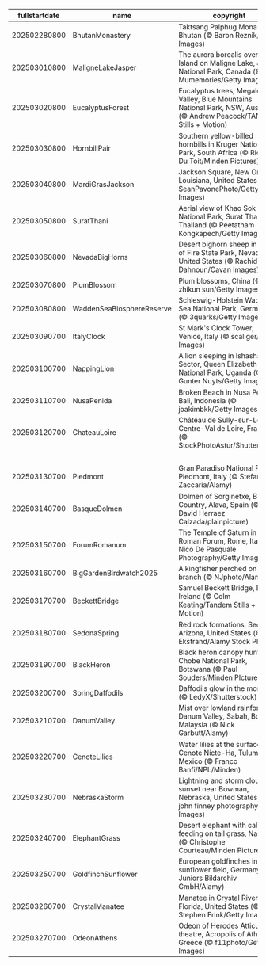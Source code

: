 |fullstartdate|name|copyright|title|image|
|--|--|--|--|--|
202502280800|BhutanMonastery|Taktsang Palphug Monastery, Bhutan (© Baron Reznik/Getty Images)|Info|![](/en-AU/2025/03/202502280800BhutanMonastery.jpg)|
202503010800|MaligneLakeJasper|The aurora borealis over Spirit Island on Maligne Lake, Jasper National Park, Canada (© Mumemories/Getty Images)|Info|![](/en-AU/2025/03/202503010800MaligneLakeJasper.jpg)|
202503020800|EucalyptusForest|Eucalyptus trees, Megalong Valley, Blue Mountains National Park, NSW, Australia (© Andrew Peacock/TANDEM Stills + Motion)|Info|![](/en-AU/2025/03/202503020800EucalyptusForest.jpg)|
202503030800|HornbillPair|Southern yellow-billed hornbills in Kruger National Park, South Africa (© Richard Du Toit/Minden Pictures)|Info|![](/en-AU/2025/03/202503030800HornbillPair.jpg)|
202503040800|MardiGrasJackson|Jackson Square, New Orleans, Louisiana, United States (© SeanPavonePhoto/Getty Images)|Info|![](/en-AU/2025/03/202503040800MardiGrasJackson.jpg)|
202503050800|SuratThani|Aerial view of Khao Sok National Park, Surat Thani, Thailand (© Peetatham Kongkapech/Getty Images)|Info|![](/en-AU/2025/03/202503050800SuratThani.jpg)|
202503060800|NevadaBigHorns|Desert bighorn sheep in Valley of Fire State Park, Nevada, United States (© Rachid Dahnoun/Cavan Images)|Info|![](/en-AU/2025/03/202503060800NevadaBigHorns.jpg)|
202503070800|PlumBlossom|Plum blossoms, China (© zhikun sun/Getty Images)|Info|![](/en-AU/2025/03/202503070800PlumBlossom.jpg)|
202503080800|WaddenSeaBiosphereReserve|Schleswig-Holstein Wadden Sea National Park, Germany (© 3quarks/Getty Images)|Info|![](/en-AU/2025/03/202503080800WaddenSeaBiosphereReserve.jpg)|
202503090700|ItalyClock|St Mark's Clock Tower, Venice, Italy (© scaliger/Getty Images)|Info|![](/en-AU/2025/03/202503090700ItalyClock.jpg)|
202503100700|NappingLion|A lion sleeping in Ishasha Sector, Queen Elizabeth National Park, Uganda (© Gunter Nuyts/Getty Images)|Info|![](/en-AU/2025/03/202503100700NappingLion.jpg)|
202503110700|NusaPenida|Broken Beach in Nusa Penida, Bali, Indonesia (© joakimbkk/Getty Images)|Info|![](/en-AU/2025/03/202503110700NusaPenida.jpg)|
202503120700|ChateauLoire|Château de Sully-sur-Loire, Centre-Val de Loire, France (© StockPhotoAstur/Shutterstock)|Info|![](/en-AU/2025/03/202503120700ChateauLoire.jpg)|
||||![](/en-AU/2025/03/.jpg)|
202503130700|Piedmont|Gran Paradiso National Park, Piedmont, Italy (© Stefano Zaccaria/Alamy)|Info|![](/en-AU/2025/03/202503130700Piedmont.jpg)|
202503140700|BasqueDolmen|Dolmen of Sorginetxe, Basque Country, Alava, Spain (© David Herraez Calzada/plainpicture)|Info|![](/en-AU/2025/03/202503140700BasqueDolmen.jpg)|
202503150700|ForumRomanum|The Temple of Saturn in the Roman Forum, Rome, Italy (© Nico De Pasquale Photography/Getty Images)|Info|![](/en-AU/2025/03/202503150700ForumRomanum.jpg)|
202503160700|BigGardenBirdwatch2025|A kingfisher perched on a branch (© NJphoto/Alamy)|Info|![](/en-AU/2025/03/202503160700BigGardenBirdwatch2025.jpg)|
202503170700|BeckettBridge|Samuel Beckett Bridge, Dublin, Ireland (© Colm Keating/Tandem Stills + Motion)|Info|![](/en-AU/2025/03/202503170700BeckettBridge.jpg)|
202503180700|SedonaSpring|Red rock formations, Sedona, Arizona, United States (© Jim Ekstrand/Alamy Stock Photo)|Info|![](/en-AU/2025/03/202503180700SedonaSpring.jpg)|
202503190700|BlackHeron|Black heron canopy hunting, Chobe National Park, Botswana (© Paul Souders/Minden PIctures)|Info|![](/en-AU/2025/03/202503190700BlackHeron.jpg)|
202503200700|SpringDaffodils|Daffodils glow in the morning (© LedyX/Shutterstock)|Info|![](/en-AU/2025/03/202503200700SpringDaffodils.jpg)|
202503210700|DanumValley|Mist over lowland rainforest, Danum Valley, Sabah, Borneo, Malaysia (© Nick Garbutt/Alamy)|Info|![](/en-AU/2025/03/202503210700DanumValley.jpg)|
202503220700|CenoteLilies|Water lilies at the surface of Cenote Nicte-Ha, Tulum, Mexico (© Franco Banfi/NPL/Minden)|Info|![](/en-AU/2025/03/202503220700CenoteLilies.jpg)|
202503230700|NebraskaStorm|Lightning and storm clouds at sunset near Bowman, Nebraska, United States (© john finney photography/Getty Images)|Info|![](/en-AU/2025/03/202503230700NebraskaStorm.jpg)|
202503240700|ElephantGrass|Desert elephant with calf feeding on tall grass, Namibia (© Christophe Courteau/Minden Pictures)|Info|![](/en-AU/2025/03/202503240700ElephantGrass.jpg)|
202503250700|GoldfinchSunflower|European goldfinches in a sunflower field, Germany (© Juniors Bildarchiv GmbH/Alamy)|Info|![](/en-AU/2025/03/202503250700GoldfinchSunflower.jpg)|
202503260700|CrystalManatee|Manatee in Crystal River, Florida, United States (© Stephen Frink/Getty Images)|Info|![](/en-AU/2025/03/202503260700CrystalManatee.jpg)|
202503270700|OdeonAthens|Odeon of Herodes Atticus theatre, Acropolis of Athens, Greece (© f11photo/Getty Images)|Info|![](/en-AU/2025/03/202503270700OdeonAthens.jpg)|
